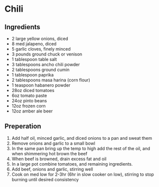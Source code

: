 # Chili

## Ingredients 
* 2 large yellow onions, diced
* 8 med jalapeno, diced
* 5 garlic cloves, finely minced
* 3 pounds ground chuck or venison
* 1 tablespoon table salt
* 3 tablespoons ancho chili powder
* 2 tablespoons ground cumin
* 1 tablespoon paprika 
* 2 tablespoons masa harina (corn flour)
* 1 teaspoon habanero powder
* 28oz diced tomatoes
* 6oz tomato paste
* 24oz pinto beans
* 12oz frozen corn
* 12oz amber ale beer 

## Preperation
1. Add half oil, minced garlic, and diced onions to a pan and sweat them
1. Remove onions and garlic to a small bowl
1. In the same pan bring up the temp to high add the rest of the oil, and when shimmering hot brown the beef
1. When beef is browned, drain excess fat and oil
1. In a large pot combine tomatoes, and remaining ingredients.
1. Add beef, onions and garlic, stirring well
1. Cook on med low for 2-3hr (6hr in slow cooker on low), stirring to stop burning until desired consistency